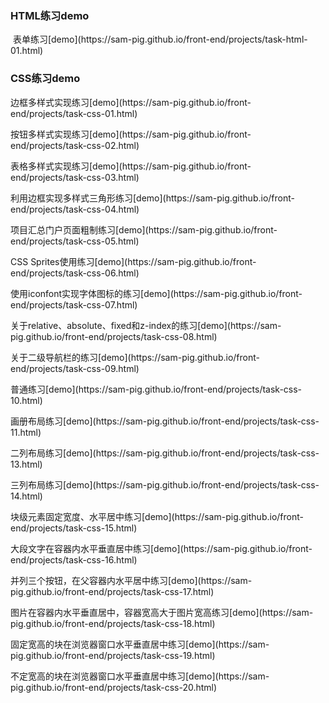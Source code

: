 <h3>HTML练习demo</h3>
<p>
  表单练习[demo](https://sam-pig.github.io/front-end/projects/task-html-01.html)
</p>

<h3>CSS练习demo</h3>
<p>
  边框多样式实现练习[demo](https://sam-pig.github.io/front-end/projects/task-css-01.html)
</p>
<p>
  按钮多样式实现练习[demo](https://sam-pig.github.io/front-end/projects/task-css-02.html)
</p>
<p>
  表格多样式实现练习[demo](https://sam-pig.github.io/front-end/projects/task-css-03.html)
</p>
<p>
  利用边框实现多样式三角形练习[demo](https://sam-pig.github.io/front-end/projects/task-css-04.html)
</p>
<p>
 项目汇总门户页面粗制练习[demo](https://sam-pig.github.io/front-end/projects/task-css-05.html)
</p>
<p>
 CSS Sprites使用练习[demo](https://sam-pig.github.io/front-end/projects/task-css-06.html)
</p>
<p>
 使用iconfont实现字体图标的练习[demo](https://sam-pig.github.io/front-end/projects/task-css-07.html)
</p>
<p>
 关于relative、absolute、fixed和z-index的练习[demo](https://sam-pig.github.io/front-end/projects/task-css-08.html)
</p>
<p>
 关于二级导航栏的练习[demo](https://sam-pig.github.io/front-end/projects/task-css-09.html)
</p>
<p>
 普通练习[demo](https://sam-pig.github.io/front-end/projects/task-css-10.html)
</p>
<p>
 画册布局练习[demo](https://sam-pig.github.io/front-end/projects/task-css-11.html)
</p>
<p>
 二列布局练习[demo](https://sam-pig.github.io/front-end/projects/task-css-13.html)
</p>
<p>
 三列布局练习[demo](https://sam-pig.github.io/front-end/projects/task-css-14.html)
</p>
<p>
 块级元素固定宽度、水平居中练习[demo](https://sam-pig.github.io/front-end/projects/task-css-15.html)
</p>
<p>
 大段文字在容器内水平垂直居中练习[demo](https://sam-pig.github.io/front-end/projects/task-css-16.html)
</p>
<p>
 并列三个按钮，在父容器内水平居中练习[demo](https://sam-pig.github.io/front-end/projects/task-css-17.html)
</p>
<p>
 图片在容器内水平垂直居中，容器宽高大于图片宽高练习[demo](https://sam-pig.github.io/front-end/projects/task-css-18.html)
</p>
<p>
 固定宽高的块在浏览器窗口水平垂直居中练习[demo](https://sam-pig.github.io/front-end/projects/task-css-19.html)
</p>
<p>
 不定宽高的块在浏览器窗口水平垂直居中练习[demo](https://sam-pig.github.io/front-end/projects/task-css-20.html)
</p>
